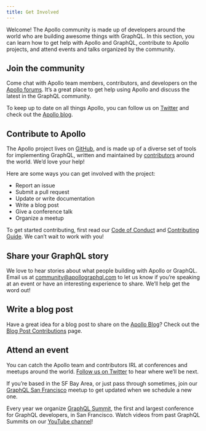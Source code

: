 ```yaml
---
title: Get Involved
---
```


Welcome! The Apollo community is made up of developers around the world who are building awesome things with GraphQL. In this section, you can learn how to get help with Apollo and GraphQL, contribute to Apollo projects, and attend events and talks organized by the community.

## Join the community

Come chat with Apollo team members, contributors, and developers on the [Apollo forums](https://community.apollographql.com/). It’s a great place to get help using Apollo and discuss the latest in the GraphQL community.

To keep up to date on all things Apollo, you can follow us on [Twitter](https://twitter.com/apollographql) and check out the [Apollo blog](https://www.apollographql.com/blog/).

## Contribute to Apollo

The Apollo project lives on [GitHub](https://github.com/apollographql), and is made up of a diverse set of tools for implementing GraphQL, written and maintained by [contributors](https://github.com/orgs/apollographql/people) around the world. We’d love your help!

Here are some ways you can get involved with the project:

- Report an issue
- Submit a pull request
- Update or write documentation
- Write a blog post
- Give a conference talk
- Organize a meetup

To get started contributing, first read our [Code of Conduct](http://dev.apollodata.com/community/code-of-conduct.html) and [Contributing Guide](http://dev.apollodata.com/community/contributing.html). We can’t wait to work with you!

## Share your GraphQL story

We love to hear stories about what people building with Apollo or GraphQL. Email us at [community@apollographql.com](mailto:community@apollographql.com) to let us know if you’re speaking at an event or have an interesting experience to share. We’ll help get the word out!

## Write a blog post

Have a great idea for a blog post to share on the [Apollo Blog](http://blog.apollographql.com/)? Check out the [Blog Post Contributions](/blog-post-contributions/) page.

## Attend an event

You can catch the Apollo team and contributors IRL at conferences and meetups around the world. [Follow us on Twitter](http://twitter.com/apollographql) to hear where we’ll be next.

If you’re based in the SF Bay Area, or just pass through sometimes, join our [GraphQL San Francisco](http://www.meetup.com/GraphQL-SF/) meetup to get updated when we schedule a new one.

Every year we organize [GraphQL Summit](https://summit.graphql.com), the first and largest conference for GraphQL developers, in San Francisco. Watch videos from past GraphQL Summits on our [YouTube channel](https://www.youtube.com/watch?v=bPlOGKPLtqM&list=PLpi1lPB6opQzSSOQU8JQLExuP1JUXPtmA)!
